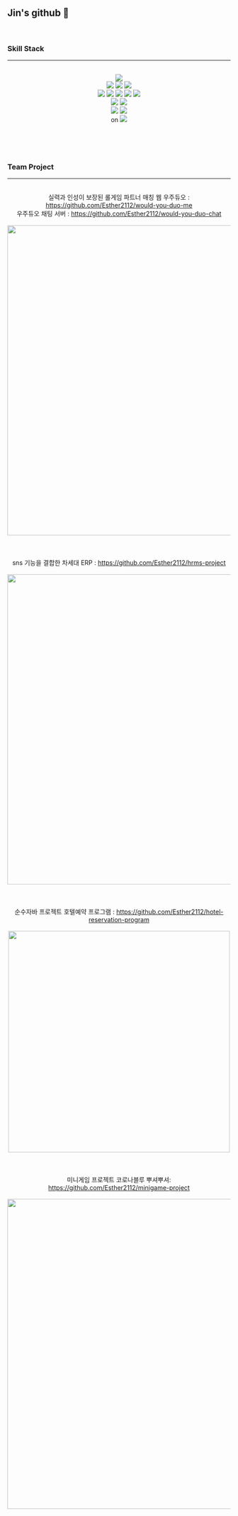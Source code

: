 ## Jin's github 👋  
<br>

### Skill Stack
***
<br>
<div align = center>
<img src="https://img.shields.io/badge/java-EEEEEE?style=for-the-badge&logo=openJDK&logoColor=black">
<br>
<img src="https://img.shields.io/badge/html5-E34F26?style=for-the-badge&logo=html5&logoColor=white">
<img src="https://img.shields.io/badge/css3-1572B6?style=for-the-badge&logo=css3&logoColor=white">
<img src="https://img.shields.io/badge/javascript-F7DF1E?style=for-the-badge&logo=javascript&logoColor=black">
<br>
<img src="https://img.shields.io/badge/spring-6DB33F?style=for-the-badge&logo=spring&logoColor=white">
<img src="https://img.shields.io/badge/springboot-6DB33F?style=for-the-badge&logo=springboot&logoColor=white">
<img src="https://img.shields.io/badge/gradle-02303A?style=for-the-badge&logo=gradle&logoColor=white">
<img src="https://img.shields.io/badge/junit5-25A162?style=for-the-badge&logo=junit5&logoColor=white">
<img src="https://img.shields.io/badge/node.js-339933?style=for-the-badge&logo=node.js&logoColor=white">
<br>
<img src="https://img.shields.io/badge/oracle-F80000?style=for-the-badge&logo=oracle&logoColor=white">
<img src="https://img.shields.io/badge/mariadb-003545?style=for-the-badge&logo=mariadb&logoColor=white">
<br>
<img src="https://img.shields.io/badge/visualstudiocode-007ACC?style=for-the-badge&logo=visualstudiocode&logoColor=white">
<img src="https://img.shields.io/badge/intellijidea-000000?style=for-the-badge&logo=intellijidea&logoColor=white">
<br>
on <img src="https://img.shields.io/badge/windows-0078D6?style=for-the-badge&logo=windows&logoColor=white">
</div>

<br><br><br>


### Team Project
***
<br>
<div align = center>
실력과 인성이 보장된 롤게임 파트너 매칭 웹 우주듀오 : <a href="https://github.com/Esther2112/would-you-duo-me">https://github.com/Esther2112/would-you-duo-me</a>
<br>
우주듀오 채팅 서버 : <a href="https://github.com/Esther2112/would-you-duo-chat">https://github.com/Esther2112/would-you-duo-chat</a>
<br><br>
<img width="700px" src="https://github.com/Esther2112/Esther2112/assets/120617717/4464e385-14a4-4022-ab85-bf0976de2d19"/>
<br><br><br><br>
sns 기능을 결합한 차세대 ERP : <a href="https://github.com/Esther2112/hrms-project">https://github.com/Esther2112/hrms-project</a>
<br><br>
<img width="700px" src="https://github.com/Esther2112/Esther2112/assets/120617717/ebdfba57-ee29-40a6-b5f9-94b59a4cb571"/>
<br><br><br><br>
순수자바 프로젝트 호텔예약 프로그램 : <a href="https://github.com/Esther2112/hotel-reservation-program">https://github.com/Esther2112/hotel-reservation-program</a>
<br><br>
<img width="500px" src="https://github.com/Esther2112/Esther2112/assets/120617717/9e3538c2-36cf-410d-b978-9b01353da8f6"/>
<br><br><br><br>
미니게임 프로젝트 코로나블루 뿌셔뿌셔: <a href="https://github.com/Esther2112/minigame-project">https://github.com/Esther2112/minigame-project</a>
<br><br>
<img width="700px" src="https://github.com/Esther2112/Esther2112/assets/120617717/23dd4e86-073a-4ba7-b04e-8eecf388a3b5"/>
<br><br><br><br>
</div>
